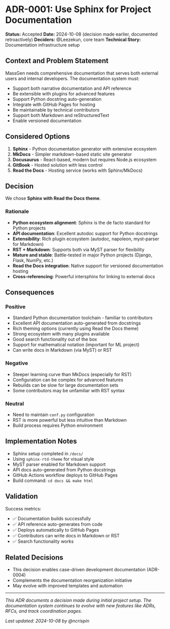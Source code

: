 # ADR-0001: Use Sphinx for Project Documentation

**Status:** Accepted
**Date:** 2024-10-08 (decision made earlier, documented retroactively)
**Deciders:** @Leezekun, core team
**Technical Story:** Documentation infrastructure setup

## Context and Problem Statement

MassGen needs comprehensive documentation that serves both external users and internal developers. The documentation system must:

- Support both narrative documentation and API reference
- Be extensible with plugins for advanced features
- Support Python docstring auto-generation
- Integrate with GitHub Pages for hosting
- Be maintainable by technical contributors
- Support both Markdown and reStructuredText
- Enable versioned documentation

## Considered Options

1. **Sphinx** - Python documentation generator with extensive ecosystem
2. **MkDocs** - Simpler markdown-based static site generator
3. **Docusaurus** - React-based, modern but requires Node.js ecosystem
4. **GitBook** - Hosted solution with less control
5. **Read the Docs** - Hosting service (works with Sphinx/MkDocs)

## Decision

We chose **Sphinx with Read the Docs theme**.

### Rationale

- **Python ecosystem alignment**: Sphinx is the de facto standard for Python projects
- **API documentation**: Excellent autodoc support for Python docstrings
- **Extensibility**: Rich plugin ecosystem (autodoc, napoleon, myst-parser for Markdown)
- **RST + Markdown**: Supports both via MyST parser for flexibility
- **Mature and stable**: Battle-tested in major Python projects (Django, Flask, NumPy, etc.)
- **Read the Docs integration**: Native support for versioned documentation hosting
- **Cross-referencing**: Powerful intersphinx for linking to external docs

## Consequences

### Positive

- Standard Python documentation toolchain - familiar to contributors
- Excellent API documentation auto-generated from docstrings
- Rich theming options (currently using Read the Docs theme)
- Strong ecosystem with many plugins available
- Good search functionality out of the box
- Support for mathematical notation (important for ML project)
- Can write docs in Markdown (via MyST) or RST

### Negative

- Steeper learning curve than MkDocs (especially for RST)
- Configuration can be complex for advanced features
- Rebuilds can be slow for large documentation sets
- Some contributors may be unfamiliar with RST syntax

### Neutral

- Need to maintain `conf.py` configuration
- RST is more powerful but less intuitive than Markdown
- Build process requires Python environment

## Implementation Notes

- Sphinx setup completed in `/docs/`
- Using `sphinx-rtd-theme` for visual style
- MyST parser enabled for Markdown support
- API docs auto-generated from Python docstrings
- GitHub Actions workflow deploys to GitHub Pages
- Build command: `cd docs && make html`

## Validation

Success metrics:
- ✅ Documentation builds successfully
- ✅ API reference auto-generates from code
- ✅ Deploys automatically to GitHub Pages
- ✅ Contributors can write docs in Markdown or RST
- ✅ Search functionality works

## Related Decisions

- This decision enables case-driven development documentation (ADR-0004)
- Complements the documentation reorganization initiative
- May evolve with improved templates and automation

---

*This ADR documents a decision made during initial project setup. The documentation system continues to evolve with new features like ADRs, RFCs, and track coordination pages.*

*Last updated: 2024-10-08 by @ncrispin*
